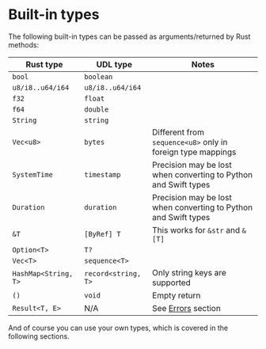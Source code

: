 # Built-in types

The following built-in types can be passed as arguments/returned by Rust methods:

| Rust type            | UDL type               | Notes                                                           |
|----------------------|------------------------|-----------------------------------------------------------------|
| `bool`               | `boolean`              |                                                                 |
| `u8/i8..u64/i64`     | `u8/i8..u64/i64`       |                                                                 |
| `f32`                | `float`                |                                                                 |
| `f64`                | `double`               |                                                                 |
| `String`             | `string`               |                                                                 |
| `Vec<u8>`            | `bytes`                | Different from `sequence<u8>` only in foreign type mappings     |
| `SystemTime`         | `timestamp`            | Precision may be lost when converting to Python and Swift types |
| `Duration  `         | `duration`             | Precision may be lost when converting to Python and Swift types |
| `&T`                 | `[ByRef] T`            | This works for `&str` and `&[T]`                                |
| `Option<T>`          | `T?`                   |                                                                 |
| `Vec<T>`             | `sequence<T>`          |                                                                 |
| `HashMap<String, T>` | `record<string, T>`    | Only string keys are supported                                  |
| `()`                 | `void`                 | Empty return                                                    |
| `Result<T, E>`       | N/A                    | See [Errors](./errors.md) section                               |

And of course you can use your own types, which is covered in the following sections.
